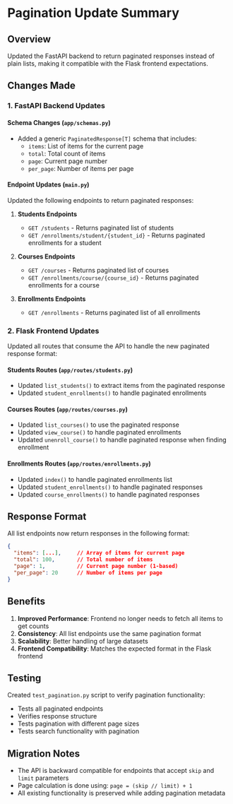 # Pagination Update Summary

## Overview
Updated the FastAPI backend to return paginated responses instead of plain lists, making it compatible with the Flask frontend expectations.

## Changes Made

### 1. FastAPI Backend Updates

#### Schema Changes (`app/schemas.py`)
- Added a generic `PaginatedResponse[T]` schema that includes:
  - `items`: List of items for the current page
  - `total`: Total count of items
  - `page`: Current page number
  - `per_page`: Number of items per page

#### Endpoint Updates (`main.py`)
Updated the following endpoints to return paginated responses:

1. **Students Endpoints**
   - `GET /students` - Returns paginated list of students
   - `GET /enrollments/student/{student_id}` - Returns paginated enrollments for a student

2. **Courses Endpoints**
   - `GET /courses` - Returns paginated list of courses
   - `GET /enrollments/course/{course_id}` - Returns paginated enrollments for a course

3. **Enrollments Endpoints**
   - `GET /enrollments` - Returns paginated list of all enrollments

### 2. Flask Frontend Updates

Updated all routes that consume the API to handle the new paginated response format:

#### Students Routes (`app/routes/students.py`)
- Updated `list_students()` to extract items from the paginated response
- Updated `student_enrollments()` to handle paginated enrollments

#### Courses Routes (`app/routes/courses.py`)
- Updated `list_courses()` to use the paginated response
- Updated `view_course()` to handle paginated enrollments
- Updated `unenroll_course()` to handle paginated response when finding enrollment

#### Enrollments Routes (`app/routes/enrollments.py`)
- Updated `index()` to handle paginated enrollments list
- Updated `student_enrollments()` to handle paginated responses
- Updated `course_enrollments()` to handle paginated responses

## Response Format

All list endpoints now return responses in the following format:

```json
{
  "items": [...],     // Array of items for current page
  "total": 100,       // Total number of items
  "page": 1,          // Current page number (1-based)
  "per_page": 20      // Number of items per page
}
```

## Benefits

1. **Improved Performance**: Frontend no longer needs to fetch all items to get counts
2. **Consistency**: All list endpoints use the same pagination format
3. **Scalability**: Better handling of large datasets
4. **Frontend Compatibility**: Matches the expected format in the Flask frontend

## Testing

Created `test_pagination.py` script to verify pagination functionality:
- Tests all paginated endpoints
- Verifies response structure
- Tests pagination with different page sizes
- Tests search functionality with pagination

## Migration Notes

- The API is backward compatible for endpoints that accept `skip` and `limit` parameters
- Page calculation is done using: `page = (skip // limit) + 1`
- All existing functionality is preserved while adding pagination metadata